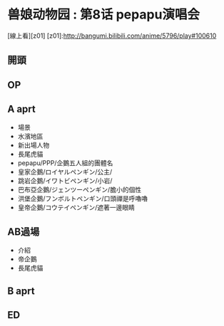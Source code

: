 # 兽娘动物园 : 第8话 pepapu演唱会

[線上看][z01]
[z01]:http://bangumi.bilibili.com/anime/5796/play#100610

## 開頭
## OP
## A aprt

* 場景
 * 水濱地區
* 新出場人物
 * 長尾虎貓
  * pepapu/PPP/企鵝五人組的團體名
   * 皇家企鵝/ロイヤルペンギン/公主/
   * 跳岩企鵝/イワトビペンギン/小岩/
   * 巴布亞企鵝/ジェンツーペンギン/膽小的個性
   * 洪堡企鵝/フンボルトペンギン/口頭禪是呼嚕嚕
   * 皇帝企鵝/コウテイペンギン/遮著一邊眼睛

        
## AB過場
* 介紹
 * 帝企鵝
 * 長尾虎貓



## B aprt



## ED
